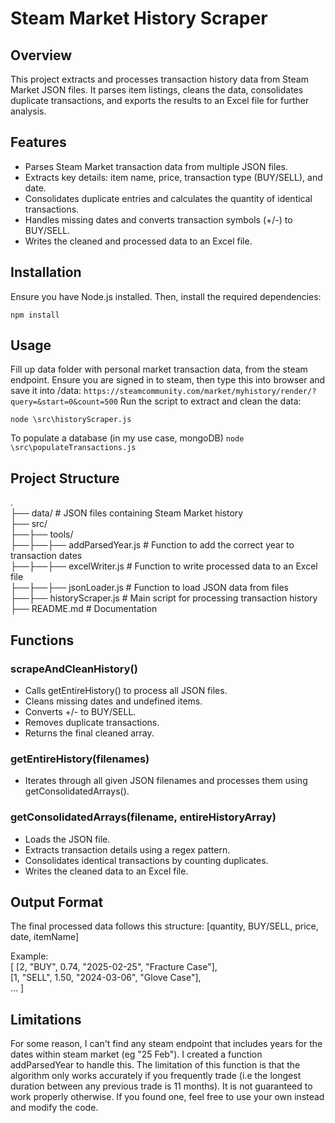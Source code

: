 # Steam Market History Scraper

## Overview

This project extracts and processes transaction history data from Steam Market JSON files. It parses item listings, cleans the data, consolidates duplicate transactions, and exports the results to an Excel file for further analysis.

## Features

- Parses Steam Market transaction data from multiple JSON files.
- Extracts key details: item name, price, transaction type (BUY/SELL), and date.
- Consolidates duplicate entries and calculates the quantity of identical transactions.
- Handles missing dates and converts transaction symbols (+/-) to BUY/SELL.
- Writes the cleaned and processed data to an Excel file.

## Installation

Ensure you have Node.js installed. Then, install the required dependencies:

`npm install`

## Usage

Fill up data folder with personal market transaction data, from the steam endpoint. Ensure you are signed in to steam, then type this into browser and save it into /data:
`https://steamcommunity.com/market/myhistory/render/?query=&start=0&count=500`
Run the script to extract and clean the data:

`node \src\historyScraper.js`

To populate a database (in my use case, mongoDB)
`node \src\populateTransactions.js`

## Project Structure

.<br>
├── data/                 # JSON files containing Steam Market history <br>
├── src/ <br>
├──├── tools/ <br>
├──├──├── addParsedYear.js  # Function to add the correct year to transaction dates <br>
├──├──├── excelWriter.js    # Function to write processed data to an Excel file <br>
├──├──├── jsonLoader.js     # Function to load JSON data from files <br>
├──├── historyScraper.js             # Main script for processing transaction history <br>
├── README.md             # Documentation <br>

## Functions

### scrapeAndCleanHistory()
- Calls getEntireHistory() to process all JSON files.
- Cleans missing dates and undefined items.
- Converts +/- to BUY/SELL.
- Removes duplicate transactions.
- Returns the final cleaned array.

### getEntireHistory(filenames)
- Iterates through all given JSON filenames and processes them using getConsolidatedArrays().
  
### getConsolidatedArrays(filename, entireHistoryArray)
- Loads the JSON file.
- Extracts transaction details using a regex pattern.
- Consolidates identical transactions by counting duplicates.
- Writes the cleaned data to an Excel file.

## Output Format

The final processed data follows this structure:
[quantity, BUY/SELL, price, date, itemName]

Example: </br>
[ [2, "BUY", 0.74, "2025-02-25", "Fracture Case"], </br>
[1, "SELL", 1.50, "2024-03-06", "Glove Case"], </br>
... ]

## Limitations

For some reason, I can't find any steam endpoint that includes years for the dates within steam market (eg "25 Feb"). I created a function addParsedYear to handle this. The limitation of this function is that the algorithm only works accurately if you frequently trade (i.e the longest duration between any previous trade is 11 months). It is not guaranteed to work properly otherwise.
If you found one, feel free to use your own instead and modify the code.